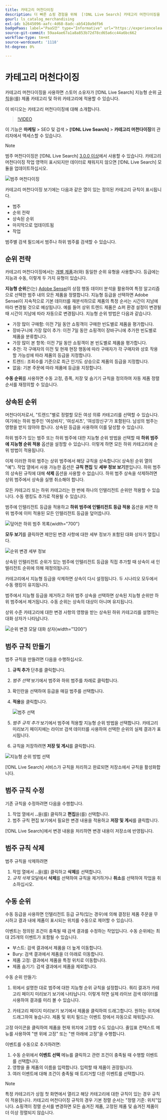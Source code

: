 ```yaml
---
title: 카테고리 머천다이징
description: 더 빠른 쇼핑 경험을 위해  [!DNL Live Search] 카테고리 머천다이징을 사용하십시오.
gourl: ls_catalog_merchandising
exl-id: b2645096-aafc-4d68-8adc-ab5410a9dfb6
badgePaas: label="PaaS만" type="Informative" url="https://experienceleague.adobe.com/ko/docs/commerce/user-guides/product-solutions" tooltip="Adobe Commerce 온 클라우드 프로젝트(Adobe 관리 PaaS 인프라) 및 온프레미스 프로젝트에만 적용됩니다."
source-git-commit: 59aa4ae67a1a8a853b72d78cd65a6cc44a6bc662
workflow-type: tm+mt
source-wordcount: '1118'
ht-degree: 0%

---
```


# 카테고리 머천다이징

카테고리 머천다이징을 사용하면 스토어 소유자가 [!DNL Live Search] 지능형 순위 [규칙](rules.md)을(를) 제품 카테고리 및 하위 카테고리에 적용할 수 있습니다.

이 비디오는 카테고리 머천다이징에 대해 소개합니다.

>[!VIDEO](https://video.tv.adobe.com/v/3448858?captions=kor)

이 기능은 **마케팅** > SEO 및 검색 > **[!DNL Live Search]** > **카테고리 머천다이징**&#x200B;의 관리자에서 액세스할 수 있습니다.

>[!NOTE]
>
>범주 머천다이징은 [!DNL Live Search] [3.0.0 이상](release-notes.md)에서 사용할 수 있습니다. 카테고리 머천다이징 작업 영역이 표시되지만 데이터로 채워지지 않으면 [!DNL Live Search] 모듈을 업데이트하십시오.

![범주 머천다이징](assets/category_workspace.png)

카테고리 머천다이징 보기에는 다음과 같은 열이 있는 정의된 카테고리 규칙이 표시됩니다.

* 범주
* 순위 전략
* 상속된 순위
* 마지막으로 업데이트됨
* 작업

범주별 검색 필드에서 범주나 하위 범주를 검색할 수 있습니다.

## 순위 전략

카테고리 머천다이징에서는 [개별 제품](rules-workspace.md)과(와) 동일한 순위 유형을 사용합니다.
등급에는 지능과 수동, 이렇게 두 가지 유형이 있습니다.

**지능형 순위**&#x200B;은(는) [Adobe Sensei](https://www.adobe.com/sensei.html)의 상점 행동 데이터 분석을 활용하여 특정 알고리즘으로 선택한 범주 내의 모든 제품을 정렬합니다. 지능형 등급을 선택하면 Adobe Sensei이 지속적으로 기본 데이터를 재분석하므로 제품의 특정 순서는 시간이 지남에 따라 변경될 것으로 예상됩니다. 예를 들어 상위 트렌드 제품은 쇼퍼 환경 설정이 변경될 때 시간이 지남에 따라 자동으로 변경됩니다.
지능형 순위 방법은 다음과 같습니다.

* 가장 많이 구매함: 이전 7일 동안 쇼핑객이 구매한 빈도별로 제품을 평가합니다.
* 장바구니에 가장 많이 추가: 이전 7일 동안 쇼핑객이 장바구니에 추가한 빈도별로 제품을 분류합니다.
* 가장 많이 본 항목: 이전 7일 동안 쇼핑객이 본 빈도별로 제품을 평가합니다.
* 추천: 각 구매자의 이전 및 현재 현장 행동에 따라 구매자가 각 구매자와 상호 작용할 가능성에 따라 제품의 등급을 지정합니다.
* 트렌드: 조회수를 기준으로 최근 인기도 상승으로 제품의 등급을 지정합니다.
* 없음: 기본 주문에 따라 제품에 등급을 지정합니다.

**수동 순위**&#x200B;를 사용하면 수동 고정, 증폭, 저장 및 숨기기 규칙을 정의하여 자동 제품 정렬 순서를 재정의할 수 있습니다.

## 상속된 순위

머천다이저로서, &quot;트렌드&quot;별로 정렬할 모든 여성 의류 카테고리를 선택할 수 있습니다. 여기에는 하위 범주인 &#39;여성바지&#39;, &#39;여성셔츠&#39;, &#39;여성장신구&#39;가 포함된다. 남성의 범주는 영향을 받지 않아야 합니다. 상속된 등급을 사용하여 이를 달성할 수 있습니다.

하위 범주가 있는 범주 또는 하위 범주에 대한 지능형 순위 방법을 선택할 때 **하위 범주에 지능형 순위 적용** 옵션을 설정할 수 있습니다. 이렇게 하면 모든 하위 카테고리에 순위 방법이 적용됩니다.

이제 이러한 하위 범주는 상위 범주에서 해당 규칙을 상속합니다( 상속된 순위 열의 &quot;예&quot;). 작업 열에서 사용 가능한 옵션은 **규칙 편집** 및 **세부 정보 보기**&#x200B;뿐입니다. 하위 범주의 상속된 규칙에 대해 **삭제** 옵션을 사용할 수 없습니다. 하위 범주 상속을 삭제하려면 상위 범주에서 상속을 실행 취소해야 합니다.

모든 카테고리 또는 하위 카테고리는 한 번에 하나의 인텔리전트 순위만 적용할 수 있습니다. 수동 랭킹도 추가로 적용될 수 있습니다.

범주에 인텔리전트 등급을 적용하고 **하위 범주에 인텔리전트 등급 적용** 옵션을 켜면 하위 범주에 이미 적용된 모든 인텔리전트 등급을 덮어씁니다.

![덮어쓴 하위 범주 목록](assets/category_overwite_subs.png){width="700"}

**모두 보기**&#x200B;를 클릭하면 제안된 변경 사항에 대한 세부 정보가 포함된 대화 상자가 열립니다.

![순위 변경 세부 정보](assets/category_overwrite.png)

상속된 인텔리전트 순위가 있는 범주에 인텔리전트 등급을 직접 추가할 때 상속이 새 인텔리전트 순위에 의해 재정의됩니다.

카테고리에서 지능형 등급을 삭제하면 상속이 다시 설정됩니다.
두 시나리오 모두에서 수동 랭킹이 유지됩니다.

범주에서 지능형 등급을 제거하고 하위 범주 상속을 선택하면 상속된 지능형 순위만 하위 범주에서 제거됩니다. 수동 순위는 상속의 대상이 아니며 유지됩니다.

상위 수준 카테고리에 대한 변경 사항의 영향을 받는 상속된 하위 카테고리를 설명하는 대화 상자가 나타납니다.

![순위 변경 모달 대화 상자](assets/category_overwrite_modal.png){width="1200"}

## 범주 규칙 만들기

범주 규칙을 만들려면 다음을 수행하십시오.

1. **규칙 추가** 단추를 클릭합니다.
1. _범주 선택_ 보기에서 범주와 하위 범주를 차례로 클릭합니다.
1. 확인란을 선택하여 등급을 매길 범주를 선택합니다.
1. **적용**&#x200B;을 클릭합니다.

   ![범주 선택](assets/category_select.png)

1. _범주 규칙 추가_ 보기에서 범주에 적용할 지능형 순위 방법을 선택합니다.
카테고리 미리보기 페이지에는 라이브 검색 데이터를 사용하여 선택한 순위의 실제 결과가 표시됩니다.
1. 규칙을 저장하려면 **저장 및 게시**&#x200B;를 클릭합니다.

![지능형 순위 방법 선택](assets/category_ranking.png)

[!DNL Live Search] 서비스가 규칙을 처리하고 완료되면 저장소에서 규칙을 활성화합니다.

## 범주 규칙 수정

기존 규칙을 수정하려면 다음을 수행합니다.

1. 작업 열에서 **..**&#x200B;을(를) 클릭하고 **편집**&#x200B;을(를) 선택합니다.
1. 범주 규칙 편집 보기에서 필요한 변경 내용을 적용하고 **저장 및 게시**&#x200B;를 클릭합니다.

[!DNL Live Search]에서 변경 내용을 처리하면 변경 내용이 저장소에 반영됩니다.

## 범주 규칙 삭제

범주 규칙을 삭제하려면

1. 작업 열에서 **..**&#x200B;을(를) 클릭하고 **삭제**&#x200B;를 선택합니다.
1. _규칙 삭제_ 모달에서 **삭제**&#x200B;를 선택하여 규칙을 제거하거나 **취소**&#x200B;를 선택하여 작업을 취소하십시오.

## 수동 순위

수동 등급을 사용하면 인텔리전트 등급 규칙(있는 경우)에 의해 결정된 제품 주문을 무시하고 결과 내에 제품이 표시되는 위치를 수동으로 제어할 수 있습니다.

이벤트는 정의된 조건이 충족될 때 검색 결과를 수정하는 작업입니다. 수동 순위에는 최대 25개의 이벤트가 포함될 수 있습니다.

* 부스트: 검색 결과에서 제품을 더 높게 이동합니다.
* Bury: 검색 결과에서 제품을 더 아래로 이동합니다.
* 제품 고정: 결과에서 제품을 특정 위치로 이동합니다.
* 제품 숨기기: 검색 결과에서 제품을 제외합니다.

수동 순위 만들기:

1. 위에서 설명한 대로 범주에 대한 지능형 순위 규칙을 설정합니다. 쿼리 결과가 카테고리 페이지 미리보기 보기에 나타납니다. 이렇게 하면 실제 라이브 검색 데이터를 사용하여 결과를 미리 볼 수 있습니다.

1. 카테고리 페이지 미리보기 보기에서 제품을 클릭하여 드래그합니다. 원하는 위치에 드래그하여 놓습니다. 제품 및 위치 필드는 이벤트 창에서 자동으로 채워집니다.

고정 아이콘을 클릭하여 제품을 현재 위치에 고정할 수도 있습니다. 줄임표 컨텍스트 메뉴를 사용하여 &quot;맨 위에 고정&quot; 또는 &quot;맨 아래에 고정&quot;을 수행합니다.

이벤트를 수동으로 추가하려면:

1. 수동 순위에서 **이벤트 선택** 메뉴를 클릭하고 관련 조건이 충족될 때 수행할 이벤트를 선택합니다.
1. 영향을 줄 제품의 이름을 입력합니다. 입력할 때 제품이 권장됩니다.
1. 여러 이벤트에 대해 조건이 충족될 때 트리거할 다른 이벤트를 선택합니다.

>[!NOTE]
>
>특정 카테고리가 상점 첫 화면에서 열리고 해당 카테고리에 대한 규칙이 있는 경우 규칙이 적용됩니다. 카테고리 머천다이징 규칙의 경우 기본 정렬 순서는 &quot;정렬 기준: 위치&quot;입니다. 쇼핑객이 정렬 순서를 변경하면 모든 숨겨진 제품, 고정된 제품 및 숨겨진 제품이 더 이상 정렬되지 않습니다.
